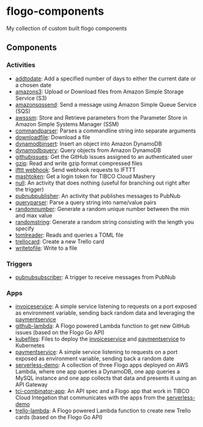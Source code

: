 # flogo-components
My collection of custom built flogo components

## Components

### Activities
* [addtodate](activity/addtodate): Add a specified number of days to either the current date or a chosen date
* [amazons3](activity/amazons3): Upload or Download files from Amazon Simple Storage Service (S3)
* [amazonsqssend](activity/amazonsqssend): Send a message using Amazon Simple Queue Service (SQS)
* [awsssm](activity/amazonssm): Store and Retrieve parameters from the Parameter Store in Amazon Simple Systems Manager (SSM)
* [commandparser](activity/commandparser): Parses a commandline string into separate arguments
* [downloadfile](activity/downloadfile): Download a file
* [dynamodbinsert](activity/dynamodbinsert): Insert an object into Amazon DynamoDB
* [dynamodbquery](activity/dynamodbquery): Query objects from Amazon DynamoDB
* [githubissues](activity/githubissues): Get the GitHub issues assigned to an authenticated user
* [gzip](activity/gzip): Read and write gzip format compressed files
* [ifttt webhook](activity/iftttwebhook): Send webhook requests to IFTTT
* [mashtoken](activity/mashtoken): Get a login token for TIBCO Cloud Mashery
* [null](activity/null): An activity that does nothing (useful for branching out right after the trigger)
* [pubnubpublisher](activity/pubnubpublisher): An activity that publishes messages to PubNub
* [queryparser](acitivity/queryparser): Parse a query string into name/value pairs
* [randomnumber](activity/randomnumber): Generate a random unique number between the min and max value
* [randomstring](activity/randomstring): Generate a random string consisting with the length you specify
* [tomlreader](activity/tomlreader): Reads and queries a TOML file
* [trellocard](activity/trellocard): Create a new Trello card
* [writetofile](activity/writetofile): Write to a file

### Triggers
* [pubnubsubscriber](trigger/pubnubsubscriber): A trigger to receive messages from PubNub

### Apps
* [invoiceservice](apps/invoiceservice): A simple service listening to requests on a port exposed as environment variable, sending back random data and leveraging the [paymentservice](apps/paymentservice)
* [github-lambda](https://github.com/retgits/github-lambda): A Flogo powered Lambda function to get new GitHub issues (based on the Flogo Go API)
* [kubefiles](apps/kubefiles): Files to deploy the [invoiceservice](apps/invoiceservice) and [paymentservice](apps/paymentservice) to Kubernetes
* [paymentservice](apps/paymentservice): A simple service listening to requests on a port exposed as environment variable, sending back a random date
* [serverless-demo](apps/serverless-demo): A collection of three Flogo apps deployed on AWS Lambda, where one app queries a DynamoDB, one app queries a MySQL instance and one app collects that data and presents it using an API Gateway
* [tci-combinator-app](apps/tci-combinator-app): An API spec and a Flogo app that work in TIBCO Cloud Integation that communicates with the apps from the [serverless-demo](apps/serverless-demo)
* [trello-lambda](https://github.com/retgits/trello-lambda): A Flogo powered Lambda function to create new Trello cards (based on the Flogo Go API)